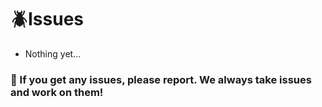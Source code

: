# 🪲Issues
- Nothing yet...

### 📢 If you get any issues, please report. We always take issues and work on them!
